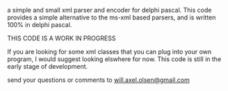 a simple and small xml parser and encoder for delphi pascal.  This code provides a simple alternative to the ms-xml based parsers, and is written 100% in delphi pascal.

THIS CODE IS A WORK IN PROGRESS

If you are looking for some xml classes that you can plug into your own program, I would suggest looking elswhere for now.  This code is still in the early stage of development.

send your questions or comments to will.axel.olsen@gmail.com
